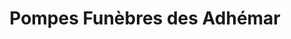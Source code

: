 ---
title: "Pompes Funèbres des Adhémar"
url: /montelimar/pompes-funebres-des-adhemar/
shop: directeurs de funérailles
---